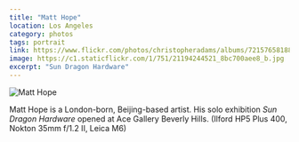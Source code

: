 ```yaml
---
title: "Matt Hope"
location: Los Angeles
category: photos
tags: portrait
link: https://www.flickr.com/photos/christopheradams/albums/72157658188041466
image: https://c1.staticflickr.com/1/751/21194244521_8bc700aee8_b.jpg
excerpt: "Sun Dragon Hardware"
---
```


![Matt Hope](https://c1.staticflickr.com/1/751/21194244521_8bc700aee8_b.jpg)

Matt Hope is a London-born, Beijing-based artist. His solo exhibition *Sun
Dragon Hardware* opened at Ace Gallery Beverly Hills. (Ilford HP5 Plus 400,
Nokton 35mm f/1.2 II, Leica M6)
